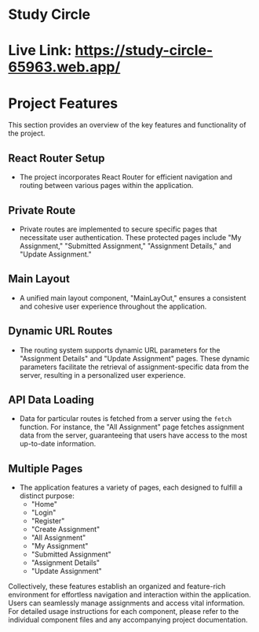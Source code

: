 # Study Circle

# Live Link: https://study-circle-65963.web.app/

# Project Features

This section provides an overview of the key features and functionality of the project.

## React Router Setup

- The project incorporates React Router for efficient navigation and routing between various pages within the application.

## Private Route

- Private routes are implemented to secure specific pages that necessitate user authentication. These protected pages include "My Assignment," "Submitted Assignment," "Assignment Details," and "Update Assignment."

## Main Layout

- A unified main layout component, "MainLayOut," ensures a consistent and cohesive user experience throughout the application.

## Dynamic URL Routes

- The routing system supports dynamic URL parameters for the "Assignment Details" and "Update Assignment" pages. These dynamic parameters facilitate the retrieval of assignment-specific data from the server, resulting in a personalized user experience.

## API Data Loading

- Data for particular routes is fetched from a server using the `fetch` function. For instance, the "All Assignment" page fetches assignment data from the server, guaranteeing that users have access to the most up-to-date information.

## Multiple Pages

- The application features a variety of pages, each designed to fulfill a distinct purpose:
  - "Home"
  - "Login"
  - "Register"
  - "Create Assignment"
  - "All Assignment"
  - "My Assignment"
  - "Submitted Assignment"
  - "Assignment Details"
  - "Update Assignment"

Collectively, these features establish an organized and feature-rich environment for effortless navigation and interaction within the application. Users can seamlessly manage assignments and access vital information. For detailed usage instructions for each component, please refer to the individual component files and any accompanying project documentation.
